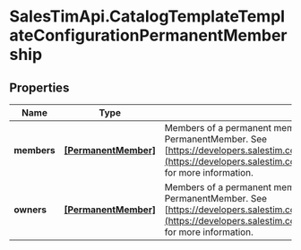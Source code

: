# SalesTimApi.CatalogTemplateTemplateConfigurationPermanentMembership

## Properties

Name | Type | Description | Notes
------------ | ------------- | ------------- | -------------
**members** | [**[PermanentMember]**](PermanentMember.md) | Members of a permanent membership team, as an array of PermanentMember. See [https://developers.salestim.com/api/reference/Models/PermanentMember](https://developers.salestim.com/api/reference/Models/PermanentMember) for more information. | [optional] 
**owners** | [**[PermanentMember]**](PermanentMember.md) | Members of a permanent membership team, as an array of PermanentMember. See [https://developers.salestim.com/api/reference/Models/PermanentMember](https://developers.salestim.com/api/reference/Models/PermanentMember) for more information. | [optional] 


